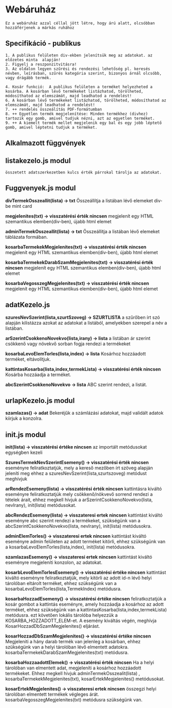 # Webáruház
    Ez a webáruház azzal céllal jött létre, hogy árú alatt, olcsóbban hozzáférjenek a márkás ruhához

## Specifikáció - publikus
    1. A publikus felületen div-ekben jelenítsük meg az adatokat. az előzetes minta  alapján! 
    2. Figyelj a reszponzitvitásra!
    3. Az oldalon legyen szűrési és rendezési lehetőség pl. keresés névben, leírásban, szűrés kategória szerint, bizonyos árnál olcsóbb, vagy drágább termék.

    4. Kosár funkció:  A publikus felületen a terméket helyezheted a kosárba. A kosárban lévő termékeket listázhatod, törölheted, módosíthatod az elemszámát, majd leadhatod a rendelést!
    6. A kosárban lévő termékeket listázhatod, törölheted, módosíthatod az elemszámát, majd leadhatod a rendelést!
    7. ++ rendelés összeálítás PDF-formátumban
    8. ++ Egyetlen termék megjelenítése: Minden termékhez (divhez) tartozik egy gomb, amivel tudjuk nézni, azt az egyetlen terméket.
    9. ++ A kiemelt termék mellet megjelenik egy bal és egy jobb léptető gomb, amivel léptetni tudjuk a terméket.

## Alkalmazott függvények

## listakezelo.js modul
    összetett adatszerkezetben kulcs érték párrokal tárolja az adatokat. 

## Fuggvenyek.js modul
**divTermekOsszeallit(lista) -> txt**
    Összeállítja a listában lévő elemeket div-be mint card

 **megjelenites(txt) -> visszatérési érték nincsen**
    megjelenít egy HTML szemantikus elemben(div-ben), újabb html elemet

**adminTermekOsszeallit(lista) -> txt**
Összeállítja a listában lévő elemeket táblázata formában.

**kosarbaTermekekMegjelenites(txt) -> visszatérési érték nincsen**
    megjelenít  egy HTML szemantikus elemben(div-ben), újabb html elemet

**kosarbaTermekekDarabSzamMegjelenites(txt) -> visszatérési érték nincsen**
    megjelenít  egy HTML szemantikus elemben(div-ben), újabb html elemet

**kosarbaVegosszegMegjelenites(txt) -> visszatérési érték nincsen**
    megjelenít  egy HTML szemantikus elemben(div-ben), újabb html elemet


 ## adatKezelo.js
 **szuresNevSzerint(lista,szurtSzoveg) -> SZURTLISTA**
   a szűrőben írt szó alapján kilistázza azokat az adatokat a listából, amelyekben szerepel a név a  listában.

**arSzerintCsokkenoNovekvo(lista,irany) -> lista**
   a listában ár szerint csökkenő vagy növekvő sorban  fogja rendezi a termékeket

**kosarbaLevoElemTorles(lista,index) -> lista**
    Kosárhoz hozzáadott terméket, eltávolítjuk.

**kattintasKosarba(lista,index,termekLista) -> visszatérési érték nincsen**
   Kosárba hozzáadja a terméket.

**abcSzerintCsokkenoNovekvo -> lista**
    ABC szerint rendezi, a listát.


## urlapKezelo.js modul
**szamlazas() -> adat**
    Bekeréjűk a számlázási adatokat, majd validált adatok kiirjuk a konzolra.

## init.js modul 
**init(lista) -> visszatérési értéke nincsen**
    az importált metódusokat egységben kezeli


**SzuresTermekNevSzerintEsemeny() -> visszatérési érték nincsen**
  eseményre feliratkoztatjúk, mely a kereső mezőben írt szöveg alapján jeleníti meg 
  ehhez a szuresNevSzerint(lista,szurtszoveg) metódust meghívjuk

**arRendezEsemeny(lista) -> visszatérési érték nincsen**
  kattintásra kiváltó eseményre feliratkoztatjúk mely csökkenő/nökvevő sorrend rendezi a tételek árait, ehhez megkell hívjuk a  arSzerintCsokkenoNovekvo(lista, nevIrany), init(lista) metódusokat.

**abcRendezEsemeny(lista) -> visszateresi ertek nincsen**
kattintást kiváltó eseményre abc szerint rendezi a termékeket, szükségünk van a abcSzerintCsokkenoNovekvo(lista, nevIrany), init(lista) metódusokra.

**adminElemTorles() -> visszateresi ertek nincsen**
kattintást kiváltó eseményre admin felületen az adott terméket kitörli, ehhez szükségünk van a kosarbaLevoElemTorles(lista,index), init(lista) metódusokra.

**szamlazasEsemeny() -> visszateresi ertek nincsen**
kattintást kiváltó eseményre megjeleníti konzolon, az adatokat.

**kosarbLevoElemTorlesEsemeny() -> visszatérési értéke nincsen**
  kattintást kiváltó eseményre feliratkoztatjúk, mely kitörli az adott id-n lévő helyi tárolóban eltárolt terméket, ehhez szükségünk van a kosarbaLevoElemTorles(lista,TermekIndex) metódusra.

**kosarbaHozzadEsemeny() -> visszatérési értéke nincsen**
  feliratkoztatjúk a kosár gombot a kattintás eseményre, amely hozzáadja a kosárhoz az adott terméket, ehhez szükségünk van a kattintasKosarba(lista,index,termekLista) metódusra. ezt követően lokális tárolóba helyezzük a KOSARBA_HOZZADOTT_ELEM-et.
A esemény kiváltás végén, meghívja KosarHozzadDbSzamMegjelenites() eljárást.

**kosarHozzadDbSzamMegjelenites() -> visszatérési értéke nincsen**
Megjeleniti a hány darab termék van jelenleg a kosárban, ehhez szükségünk van a helyi tárolóban lévő elmentett adatokra.  kosarbaTermekekDarabSzamMegjelenites(txt) metódusra.

**kosarbaHozzaadottElemek() -> visszatérési érték nincsen**
 Ha a helyi tárolóban van elmentett adat, megjeleníti a kosárhoz hozzáadott termékeket.
 Ehhez megkell hivjuk adminTermekOsszealit(lista) , kosarbaTermekekMegjelenites(txt), kosarErtekMegjelenites() metódusokat.

 **kosarErtekMegjelenites() -> visszateresi ertek nincsen**
 összegzi helyi tárolóban elmentett termékek végleges árát. kosarbaVegosszegMegjelenites(txt) metódusra szükségünk van.


 











